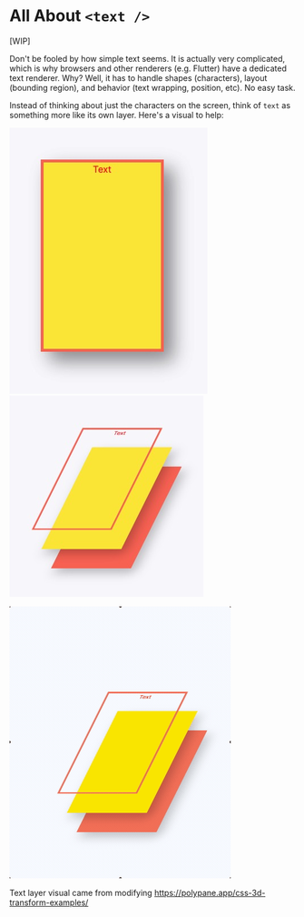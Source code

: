 # All About `<text />`

[WIP]

Don't be fooled by how simple text seems. It is actually very complicated, which is why browsers and other renderers (e.g. Flutter) have a dedicated text renderer. Why? Well, it has to handle shapes (characters), layout (bounding region), and behavior (text wrapping, position, etc). No easy task.

Instead of thinking about just the characters on the screen, think of `text` as something more like its own layer. Here's a visual to help:

<img src="assets/2020-12-22-13-31-38.png" width=""/><img src="assets/2020-12-22-13-32-14.png" width=""/>

![](assets/text-layer.gif)

Text layer visual came from modifying https://polypane.app/css-3d-transform-examples/